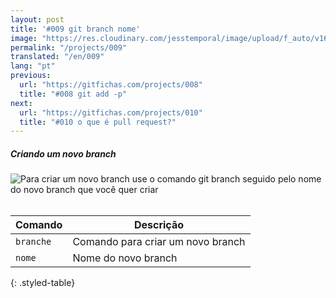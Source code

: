 ```yaml
---
layout: post
title: '#009 git branch nome'
image: "https://res.cloudinary.com/jesstemporal/image/upload/f_auto/v1642878671/gitfichas/pt/009/thumbnail_yfronh.jpg"
permalink: "/projects/009"
translated: "/en/009"
lang: "pt"
previous:
  url: "https://gitfichas.com/projects/008"
  title: "#008 git add -p"
next:
  url: "https://gitfichas.com/projects/010"
  title: "#010 o que é pull request?"
---
```

##### Criando um novo branch

<img alt="Para criar um novo branch use o comando git branch seguido pelo nome do novo branch que você quer criar" src="https://res.cloudinary.com/jesstemporal/image/upload/v1642878671/gitfichas/pt/009/full_gnqiu7.jpg"><br><br>

| Comando | Descrição |
|---------|-------------|
| `branche` | Comando para criar um novo branch |
| `nome` | Nome do novo branch |
{: .styled-table}
